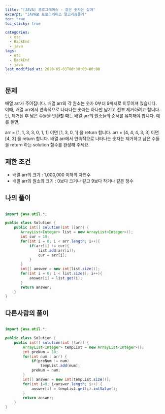 ```yaml
---
title: "[JAVA] 프로그래머스 - 같은 숫자는 싫어"
excerpt: "JAVA로 프로그래머스 알고리즘풀기"
toc: true
toc_sticky: true

categories:
  - etc
  - BackEnd
  - java
tags:
  - etc
  - BackEnd
  - java
last_modified_at: 2020-05-03T00:00:00-00:00
---
```


## 문제 

배열 arr가 주어집니다. 배열 arr의 각 원소는 숫자 0부터 9까지로 이루어져 있습니다. 이때, 배열 arr에서 연속적으로 나타나는 숫자는 하나만 남기고 전부 제거하려고 합니다. 단, 제거된 후 남은 수들을 반환할 때는 배열 arr의 원소들의 순서를 유지해야 합니다. 예를 들면,

arr = [1, 1, 3, 3, 0, 1, 1] 이면 [1, 3, 0, 1] 을 return 합니다.
arr = [4, 4, 4, 3, 3] 이면 [4, 3] 을 return 합니다.
배열 arr에서 연속적으로 나타나는 숫자는 제거하고 남은 수들을 return 하는 solution 함수를 완성해 주세요.


## 제한 조건

+ 배열 arr의 크기 : 1,000,000 이하의 자연수
+ 배열 arr의 원소의 크기 : 0보다 크거나 같고 9보다 작거나 같은 정수

## 나의 풀이

```java

import java.util.*;

public class Solution {
    public int[] solution(int []arr) {
       ArrayList<Integer> list = new ArrayList<Integer>();
       int cur = 10;
       for(int i = 0; i < arr.length; i++){
           if(arr[i] != cur){
               list.add(arr[i]);
               cur = arr[i];
           }
       }
       int[] answer = new int[list.size()];
       for(int i = 0; i < list.size(); i++){
           answer[i] = list.get(i);
       }
       return answer;
    }
}

```

## 다른사람의 풀이

```java

import java.util.*;

public class Solution {
    public int[] solution(int []arr) {
        ArrayList<Integer> tempList = new ArrayList<Integer>();
        int preNum = 10;
        for(int num : arr) {
            if(preNum != num)
                tempList.add(num);
            preNum = num;
        }       
        int[] answer = new int[tempList.size()];
        for(int i=0; i<answer.length; i++) {
            answer[i] = tempList.get(i).intValue();
        }
        return answer;
    }
}

```